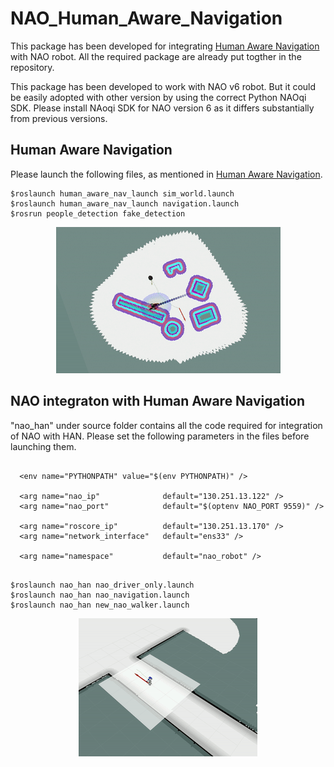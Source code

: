 # NAO_Human_Aware_Navigation

This package has been developed for integrating [Human Aware Navigation](https://github.com/marinaKollmitz/human_aware_navigation) with NAO robot. All the required package are already put togther in the repository. 

This package has been developed to work with NAO v6 robot. But it could be easily adopted with other version by using the correct Python NAOqi SDK. Please install NAoqi SDK for NAO version 6 as it differs substantially from previous versions. 


## Human Aware Navigation 

Please launch the following files, as mentioned in [Human Aware Navigation](https://github.com/marinaKollmitz/human_aware_navigation).

```
$roslaunch human_aware_nav_launch sim_world.launch
$roslaunch human_aware_nav_launch navigation.launch
$rosrun people_detection fake_detection
```

 <p align="center">
  <img src="HAN.gif">
 </p>

## NAO integraton with Human Aware Navigation 

"nao_han" under source folder contains all the code required for integration of NAO with HAN. Please set the following parameters in the files before launching them. 
```

  <env name="PYTHONPATH" value="$(env PYTHONPATH)" />

  <arg name="nao_ip"              default="130.251.13.122" />
  <arg name="nao_port"            default="$(optenv NAO_PORT 9559)" />

  <arg name="roscore_ip"          default="130.251.13.170" />
  <arg name="network_interface"   default="ens33" />

  <arg name="namespace"           default="nao_robot" />


```


```
$roslaunch nao_han nao_driver_only.launch
$roslaunch nao_han nao_navigation.launch
$roslaunch nao_han new_nao_walker.launch
```

 <p align="center">
  <img src="NAO_HAN.gif">
 </p>
